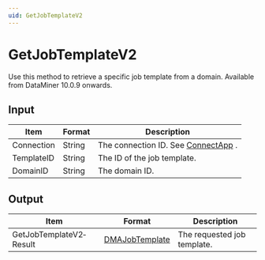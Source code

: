 ```yaml
---
uid: GetJobTemplateV2
---
```


# GetJobTemplateV2

Use this method to retrieve a specific job template from a domain. Available from DataMiner 10.0.9 onwards.

## Input

| Item       | Format | Description                                          |
|------------|--------|------------------------------------------------------|
| Connection | String | The connection ID. See [ConnectApp](xref:ConnectApp) . |
| TemplateID | String | The ID of the job template.                          |
| DomainID   | String | The domain ID.                                       |

## Output

| Item                    | Format                                                       | Description                 |
|-------------------------|--------------------------------------------------------------|-----------------------------|
| GetJobTemplateV2­Result | [DMAJobTemplate](xref:DMAJobTemplate) | The requested job template. |

